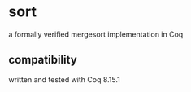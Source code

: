 # sort
a formally verified mergesort implementation in Coq

## compatibility

written and tested with Coq 8.15.1
